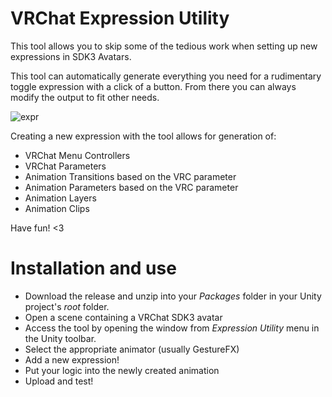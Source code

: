 # VRChat Expression Utility
This tool allows you to skip some of the tedious work when setting up new expressions in SDK3 Avatars.

This tool can automatically generate everything you need for a rudimentary toggle expression with a click of a button. From there you can always modify the output to fit other needs.

![expr](https://user-images.githubusercontent.com/76069764/102489243-7e545100-406d-11eb-84ee-8b67c2484098.png)

Creating a new expression with the tool allows for generation of:
- VRChat Menu Controllers
- VRChat Parameters
- Animation Transitions based on the VRC parameter
- Animation Parameters based on the VRC parameter
- Animation Layers
- Animation Clips

Have fun! <3

# Installation and use
- Download the release and unzip into your *Packages* folder in your Unity project's *root* folder.
- Open a scene containing a VRChat SDK3 avatar
- Access the tool by opening the window from *Expression Utility* menu in the Unity toolbar.
- Select the appropriate animator (usually GestureFX)
- Add a new expression!
- Put your logic into the newly created animation
- Upload and test!
